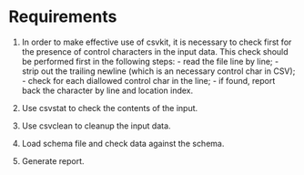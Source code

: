 # Requirements

  1. In order to make effective use of csvkit, it is necessary to check first for the presence of control characters in the input data.  This check should be performed first in the following steps:
    - read the file line by line;
    - strip out the trailing newline (which is an necessary control char in CSV);
    - check for each diallowed control char in the line;
    - if found, report back the character by line and location index.
  
  2. Use csvstat to check the contents of the input.  
  
  3. Use csvclean to cleanup the input data.
  
  4. Load schema file and check data against the schema.
  
  5. Generate report.
  
